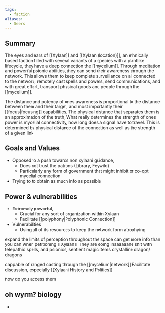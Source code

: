 ```yaml
---
tags:
  - faction
aliases:
  - Seers
---
```


 ## Summary
 The eyes and ears of [[Xylaan]] and [[Xylaan (location)]], an ethnically based faction filled with several variants of a species with a plantlike lifecycle, they have a deep connection the [[mycelium]]. Through meditation and powerful psionic abilities, they can send their awareness through the network. This allows them to keep complete surveillance on all connected to the network, remotely cast spells and powers, send communications, and with great effort, transport physical goods and people through the [[mycelium]]. 
 
 The distance and potency of ones awareness is proportional to the distance between them and their target, and most importantly their [[focus|focusing]] capabilities. The physical distance that separates them is an approximation of the truth, What really determines the strength of ones power is mycelial connectivity, how long does a signal have to travel. This is determined by physical distance of the connection as well as the strength of a given link

 ## Goals and Values
 - Opposed to a push towards non xylaani guidance, 
	 - Does not trust the patrons (Library, Feywild)
	 - Particularly any form of government that might inhibit or co-opt mycelial connection
 - Trying to to obtain as much info as possible 

 ## Power & vulnerabilities 
 - Extremely powerful, 
	 - Crucial for any sort of organization within Xylaan 
	 - Facilitate [[polyphony|Polyphonic Connection]]
- Vulnerabilities
	- Using all of its resources to keep the network form atrophying




expand the limits of perception throughout the space
can get more info than you can when petitioning [[Xylaan]]
They are doing insaaaaane shit with telepathic spells, and psionics, sentient magic items 
crystalline dragon/ dragons 

 
 
cappable of ranged casting through the [[mycelium|network]]
Facilitate discussion, especially [[Xylaani History and Politics]]

how do you access them 


oh wyrm?
biology 
 - 
 - 

 
 
